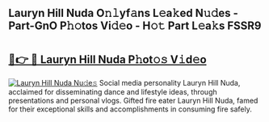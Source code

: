 ## Lauryn Hill Nuda O𝚗𝚕yf𝚊ns L𝚎a𝚔ed N𝚞𝚍es - Part-GnO P𝚑𝚘tos Vi𝚍𝚎o - H𝚘𝚝 Part L𝚎a𝚔s FSSR9

# <h2><a href="http://kfc0u2.oniu.top/?m=Lauryn+Hill+Nuda">🔗👉 🔴 Lauryn Hill Nuda P𝚑ot𝚘𝚜 V𝚒d𝚎o</a></h2>

[![Lauryn Hill Nuda Nu𝚍e𝚜](https://i.imgur.com/0qMVB7G.gif)](http://kfc0u2.oniu.top/?m=Lauryn+Hill+Nuda)
Social media personality Lauryn Hill Nuda, acclaimed for disseminating dance and lifestyle ideas, through presentations and personal vlogs. Gifted fire eater Lauryn Hill Nuda, famed for their exceptional skills and accomplishments in consuming fire safely.  
